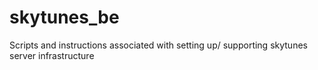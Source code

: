 # skytunes_be
Scripts and instructions associated with setting up/ supporting skytunes server infrastructure
